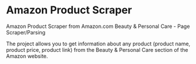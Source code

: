# Amazon Product Scraper
Amazon Product Scraper from Amazon.com Beauty & Personal Care - Page Scraper/Parsing

The project allows you to get information about any product (product name, product price, product link) from the Beauty & Personal Care section of the Amazon website.
